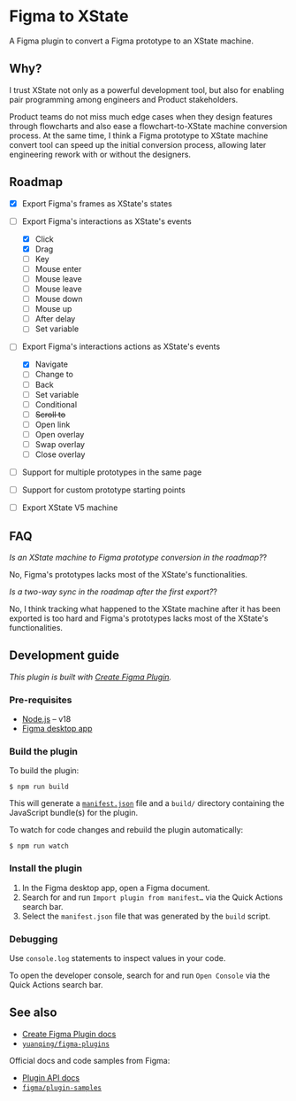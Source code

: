 # Figma to XState

A Figma plugin to convert a Figma prototype to an XState machine.

## Why?

I trust XState not only as a powerful development tool, but also for enabling pair programming
among engineers and Product stakeholders.

Product teams do not miss much edge cases when they design
features through flowcharts and also ease a flowchart-to-XState machine conversion process. At the
same time, I think a Figma prototype to XState machine convert tool can speed up the initial
conversion process, allowing later engineering rework with or without the designers.


## Roadmap

- [x] Export Figma's frames as XState's states
- [ ] Export Figma's interactions as XState's events
  - [x] Click
  - [x] Drag
  - [ ] Key
  - [ ] Mouse enter
  - [ ] Mouse leave
  - [ ] Mouse leave
  - [ ] Mouse down
  - [ ] Mouse up
  - [ ] After delay
  - [ ] Set variable
- [ ] Export Figma's interactions actions as XState's events
  - [x] Navigate
  - [ ] Change to
  - [ ] Back
  - [ ] Set variable
  - [ ] Conditional
  - [ ] ~~Scroll to~~
  - [ ] Open link
  - [ ] Open overlay
  - [ ] Swap overlay
  - [ ] Close overlay
- [ ] Support for multiple prototypes in the same page
- [ ] Support for custom prototype starting points
- [ ] Export XState V5 machine



## FAQ

*Is an XState machine to Figma prototype conversion in the roadmap?*?

No, Figma's prototypes lacks most of the XState's functionalities.

*Is a two-way sync in the roadmap after the first export?*?

No, I think tracking what happened to the XState machine after it has been exported is too hard and
Figma's prototypes lacks most of the XState's functionalities.

## Development guide

*This plugin is built with [Create Figma Plugin](https://yuanqing.github.io/create-figma-plugin/).*

### Pre-requisites

- [Node.js](https://nodejs.org) – v18
- [Figma desktop app](https://figma.com/downloads/)

### Build the plugin

To build the plugin:

```
$ npm run build
```

This will generate a [`manifest.json`](https://figma.com/plugin-docs/manifest/) file and a `build/` directory containing the JavaScript bundle(s) for the plugin.

To watch for code changes and rebuild the plugin automatically:

```
$ npm run watch
```

### Install the plugin

1. In the Figma desktop app, open a Figma document.
2. Search for and run `Import plugin from manifest…` via the Quick Actions search bar.
3. Select the `manifest.json` file that was generated by the `build` script.

### Debugging

Use `console.log` statements to inspect values in your code.

To open the developer console, search for and run `Open Console` via the Quick Actions search bar.

## See also

- [Create Figma Plugin docs](https://yuanqing.github.io/create-figma-plugin/)
- [`yuanqing/figma-plugins`](https://github.com/yuanqing/figma-plugins#readme)

Official docs and code samples from Figma:

- [Plugin API docs](https://figma.com/plugin-docs/)
- [`figma/plugin-samples`](https://github.com/figma/plugin-samples#readme)

